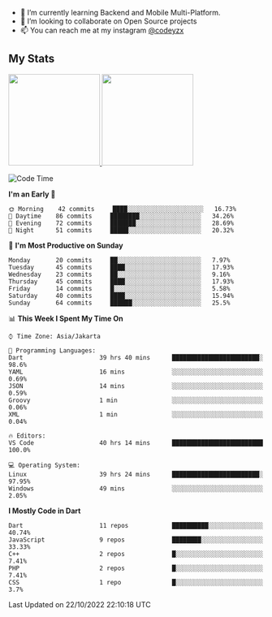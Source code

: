 - 🌱 I’m currently learning Backend and Mobile Multi-Platform.
- 👯 I’m looking to collaborate on Open Source projects
- 📫 You can reach me at my instagram <a href="https://www.instagram.com/codeyzx/">@codeyzx</a>

## My Stats
<p align="left">
<a href="https://github.com/codeyzx">
  <img height="180em" src="https://github-readme-stats-eight-theta.vercel.app/api?username=codeyzx&show_icons=true&theme=algolia&include_all_commits=true&count_private=true"/>
  <img height="180em" src="https://github-readme-stats-eight-theta.vercel.app/api/top-langs/?username=codeyzx&layout=compact&langs_count=8&theme=algolia"/>
</a>
</p>

<!--START_SECTION:waka-->
![Code Time](http://img.shields.io/badge/Code%20Time-218%20hrs%2023%20mins-blue)

**I'm an Early 🐤** 

```text
🌞 Morning    42 commits     ████░░░░░░░░░░░░░░░░░░░░░   16.73% 
🌆 Daytime    86 commits     ████████░░░░░░░░░░░░░░░░░   34.26% 
🌃 Evening    72 commits     ███████░░░░░░░░░░░░░░░░░░   28.69% 
🌙 Night      51 commits     █████░░░░░░░░░░░░░░░░░░░░   20.32%

```
📅 **I'm Most Productive on Sunday** 

```text
Monday       20 commits     ██░░░░░░░░░░░░░░░░░░░░░░░   7.97% 
Tuesday      45 commits     ████░░░░░░░░░░░░░░░░░░░░░   17.93% 
Wednesday    23 commits     ██░░░░░░░░░░░░░░░░░░░░░░░   9.16% 
Thursday     45 commits     ████░░░░░░░░░░░░░░░░░░░░░   17.93% 
Friday       14 commits     █░░░░░░░░░░░░░░░░░░░░░░░░   5.58% 
Saturday     40 commits     ████░░░░░░░░░░░░░░░░░░░░░   15.94% 
Sunday       64 commits     ██████░░░░░░░░░░░░░░░░░░░   25.5%

```


📊 **This Week I Spent My Time On** 

```text
⌚︎ Time Zone: Asia/Jakarta

💬 Programming Languages: 
Dart                     39 hrs 40 mins      ████████████████████████░   98.6% 
YAML                     16 mins             ░░░░░░░░░░░░░░░░░░░░░░░░░   0.69% 
JSON                     14 mins             ░░░░░░░░░░░░░░░░░░░░░░░░░   0.59% 
Groovy                   1 min               ░░░░░░░░░░░░░░░░░░░░░░░░░   0.06% 
XML                      1 min               ░░░░░░░░░░░░░░░░░░░░░░░░░   0.04%

🔥 Editors: 
VS Code                  40 hrs 14 mins      █████████████████████████   100.0%

💻 Operating System: 
Linux                    39 hrs 24 mins      ████████████████████████░   97.95% 
Windows                  49 mins             ░░░░░░░░░░░░░░░░░░░░░░░░░   2.05%

```

**I Mostly Code in Dart** 

```text
Dart                     11 repos            ██████████░░░░░░░░░░░░░░░   40.74% 
JavaScript               9 repos             ████████░░░░░░░░░░░░░░░░░   33.33% 
C++                      2 repos             █░░░░░░░░░░░░░░░░░░░░░░░░   7.41% 
PHP                      2 repos             █░░░░░░░░░░░░░░░░░░░░░░░░   7.41% 
CSS                      1 repo              █░░░░░░░░░░░░░░░░░░░░░░░░   3.7%

```



 Last Updated on 22/10/2022 22:10:18 UTC
<!--END_SECTION:waka-->
